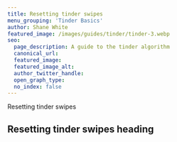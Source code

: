 ```yaml
---
title: Resetting tinder swipes
menu_grouping: 'Tinder Basics'
author: Shane White
featured_image: /images/guides/tinder/tinder-3.webp
seo:
  page_description: A guide to the tinder algorithm
  canonical_url:
  featured_image:
  featured_image_alt:
  author_twitter_handle:
  open_graph_type:
  no_index: false
---
```


Resetting tinder swipes

## Resetting tinder swipes heading
